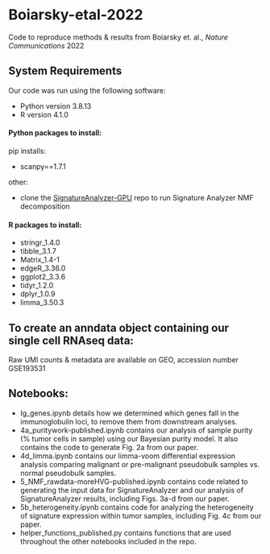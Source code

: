# Boiarsky-etal-2022
Code to reproduce methods &amp; results from Boiarsky et. al., *Nature Communications* 2022

## System Requirements
Our code was run using the following software:
- Python version 3.8.13
- R version 4.1.0

#### Python packages to install:

pip installs:
- scanpy==1.7.1

other:
- clone the [SignatureAnalyzer-GPU](https://github.com/broadinstitute/SignatureAnalyzer-GPU) repo to run Signature Analyzer NMF decomposition

#### R packages to install:
- stringr_1.4.0 
- tibble_3.1.7  
- Matrix_1.4-1  
- edgeR_3.36.0  
- ggplot2_3.3.6
- tidyr_1.2.0   
- dplyr_1.0.9   
- limma_3.50.3

## To create an anndata object containing our single cell RNAseq data:
Raw UMI counts & metadata are available on GEO, accession number GSE193531

## Notebooks:
- Ig_genes.ipynb details how we determined which genes fall in the immunoglobulin loci, to remove them from downstream analyses.
- 4a_puritywork-published.ipynb contains our analysis of sample purity (% tumor cells in sample) using our Bayesian purity model. It also contains the code to generate Fig. 2a from our paper. 
- 4d_limma.ipynb contains our limma-voom differential expression analysis comparing malignant or pre-malignant pseudobulk samples vs. normal pseudobulk samples.
- 5_NMF_rawdata-moreHVG-published.ipynb contains code related to generating the input data for SignatureAnalyzer and our analysis of SignatureAnalyzer results, including Figs. 3a-d from our paper.
- 5b_heterogeneity.ipynb contains code for analyzing the heterogeneity of signature expression within tumor samples, including Fig. 4c from our paper.
- helper_functions_published.py contains functions that are used throughout the other notebooks included in the repo.
